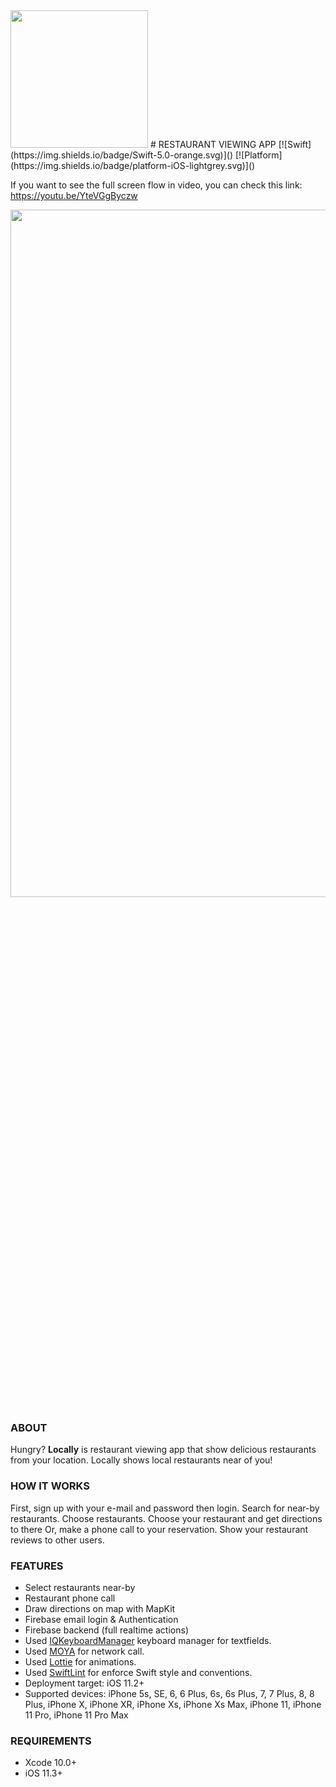 <img src="locallyLogo.png" width="220" style="max-width:100%;" />  
# RESTAURANT VIEWING APP [![Swift](https://img.shields.io/badge/Swift-5.0-orange.svg)]() [![Platform](https://img.shields.io/badge/platform-iOS-lightgrey.svg)]()

If you want to see the full screen flow in video, you can check this link: 
https://youtu.be/YteVGgByczw

<img src="LocallyScreens.png" width="650" height= "1100" align= "left"/>&nbsp;
<br><br><br><br><br><br><br><br><br><br><br><br><br><br><br><br><br><br><br><br><br><br><br><br><br><br><br><br><br><br><br><br><br><br><br><br><br><br><br><br><br><br><br><br><br><br><br><br>
  
### ABOUT
Hungry? <b>Locally</b> is restaurant viewing app that show delicious restaurants from your location. Locally shows local restaurants near of you! 

### HOW IT WORKS

First, sign up with your e-mail and password then login.
Search for near-by restaurants.
Choose restaurants.
Choose your restaurant and get directions to there
Or, make a phone call to your reservation.
Show your restaurant reviews to other users.

### FEATURES
<ul>
<li>Select restaurants near-by</li>
<li>Restaurant phone call</li>
<li>Draw directions on map with MapKit</li>
<li>Firebase email login & Authentication</li>
<li>Firebase backend (full realtime actions)</li>
<li>Used <a href="https://github.com/hackiftekhar/IQKeyboardManager">IQKeyboardManager</a> keyboard manager for textfields.
<li>Used <a href="https://github.com/Moya/Moya">MOYA</a> for network call.
<li>Used <a href="https://github.com/airbnb/lottie-ios">Lottie</a> for animations.
<li>Used <a href="https://github.com/realm/SwiftLint">SwiftLint</a> for enforce Swift style and conventions.
<li>Deployment target: iOS 11.2+</li>
<li>Supported devices: iPhone 5s, SE, 6, 6 Plus, 6s, 6s Plus, 7, 7 Plus, 8, 8 Plus, iPhone X, iPhone XR, iPhone Xs, iPhone Xs Max, iPhone 11, iPhone 11 Pro, iPhone 11 Pro Max </li>
</ul>

### REQUIREMENTS
<ul><li>Xcode 10.0+</li>
<li>iOS 11.3+</li>
</ul> 
</p>


